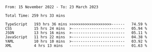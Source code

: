 <!-- <div align="center">
  
  ![](https://raw.githubusercontent.com/iaizawa0623/github-stats/master/generated/overview.svg#gh-dark-mode-only)
  ![](https://raw.githubusercontent.com/iaizawa0623/github-stats/master/generated/overview.svg#gh-light-mode-only)
  ![](https://raw.githubusercontent.com/iaizawa0623/github-stats/master/generated/languages.svg#gh-dark-mode-only)
  ![](https://raw.githubusercontent.com/iaizawa0623/github-stats/master/generated/languages.svg#gh-light-mode-only)

</div> -->


<!--
<a href="https://github.com/anuraghazra/github-readme-stats">
  <img src="https://github-readme-stats.vercel.app/api?username=iaizawa0623&show_icons=true&count_private=true&theme=dracula&line_height=40" />
  <img src="https://github-readme-stats.vercel.app/api/top-langs/?username=iaizawa0623&count_private=true&theme=dracula" />
</a>

***
-->

<!--START_SECTION:waka-->

```text
From: 15 November 2022 - To: 23 March 2023

Total Time: 259 hrs 33 mins

TypeScript   193 hrs 36 mins >>>>>>>>>>>>>>>>>>>------   74.59 %
CSS          15 hrs 24 mins  >------------------------   05.94 %
JSON         13 hrs 16 mins  >------------------------   05.11 %
JavaScript   11 hrs 22 mins  >------------------------   04.38 %
YAML         10 hrs 10 mins  >------------------------   03.92 %
XML          4 hrs 13 mins   -------------------------   01.63 %
```

<!--END_SECTION:waka-->
